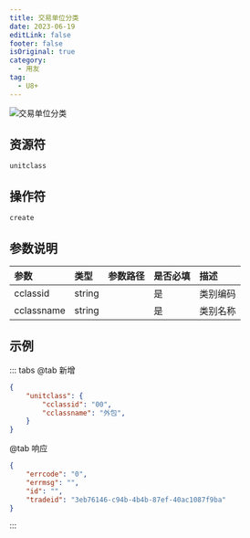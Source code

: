 ```yaml
---
title: 交易单位分类
date: 2023-06-19
editLink: false
footer: false
isOriginal: true
category:
  - 用友
tag:
  - U8+
---
```


![交易单位分类](https://nas.ilyl.life:8092/yonyou/u8/as/unitclass.gif)

## 资源符

`unitclass`
  
## 操作符

`create`

## 参数说明

|参数|类型|参数路径|是否必填|描述|
|:-|:-|:-|:-|:-|
|cclassid|string||是|类别编码|
|cclassname|string||是|类别名称|

## 示例

::: tabs
@tab 新增

```json
{
    "unitclass": {
        "cclassid": "00",
        "cclassname": "外包",
    }
}
```

@tab 响应

```json
{
    "errcode": "0",
    "errmsg": "",
    "id": "",
    "tradeid": "3eb76146-c94b-4b4b-87ef-40ac1087f9ba"
}
```

:::

